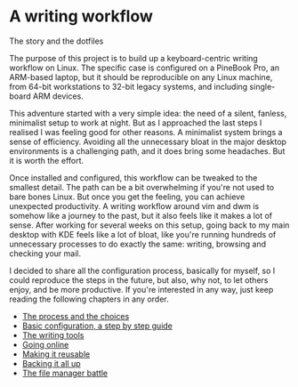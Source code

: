 # A writing workflow
The story and the dotfiles

The purpose of this project is to build up a keyboard-centric writing workflow on Linux. The specific case is configured on a PineBook Pro, an ARM-based laptop, but it should be reproducible on any Linux machine, from 64-bit workstations to 32-bit legacy systems, and including single-board ARM devices.

This adventure started with a very simple idea: the need of a silent, fanless, minimalist setup to work at night. But as I approached the last steps I realised I was feeling good for other reasons. A minimalist system brings a sense of efficiency. Avoiding all the unnecessary bloat in the major desktop environments is a challenging path, and it does bring some headaches. But it is worth the effort. 

Once installed and configured, this workflow can be tweaked to the smallest detail. The path can be a bit overwhelming if you're not used to bare bones Linux. But once you get the feeling, you can achieve unexpected productivity. A writing workflow around vim and dwm is somehow like a journey to the past, but it also feels like it makes a lot of sense. After working for several weeks on this setup, going back to my main desktop with KDE feels like a lot of bloat, like you're running hundreds of unnecessary processes to do exactly the same: writing, browsing and checking your mail.

I decided to share all the configuration process, basically for myself, so I could reproduce the steps in the future, but also, why not, to let others enjoy, and be more productive. If you're interested in any way, just keep reading the following chapters in any order.

+ [The process and the choices](01_process.md)
+ [Basic configuration, a step by step guide](02_config.md)
+ [The writing tools](03_writing.md)
+ [Going online](04_online.md)
+ [Making it reusable](05_replicating.md)
+ [Backing it all up](06_backingup.md)
+ [The file manager battle](07_filemanagement.md)
